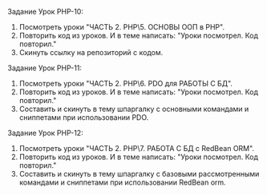 Задание Урок PHP-10:
1. Посмотреть уроки "ЧАСТЬ 2. PHP\5. ОСНОВЫ ООП в PHP".
2. Повторить код из уроков. 
   И в теме написать: "Уроки посмотрел. Код повторил."
3. Скинуть ссылку на репозиторий с кодом.

Задание Урок PHP-11:
1. Посмотреть уроки "ЧАСТЬ 2. PHP\6. PDO для РАБОТЫ С БД".
2. Повторить код из уроков.
   И в теме написать: "Уроки посмотрел. Код повторил."
3. Составить и скинуть в тему шпаргалку с основными командами и сниппетами при использовании PDO.

Задание Урок PHP-12:
1. Посмотреть уроки "ЧАСТЬ 2. PHP\7. РАБОТА С БД с RedBean ORM".
2. Повторить код из уроков.
   И в теме написать: "Уроки посмотрел. Код повторил."
3. Составить и скинуть в тему шпаргалку с базовыми рассмотренными командами и сниппетами при использовании RedBean orm.
